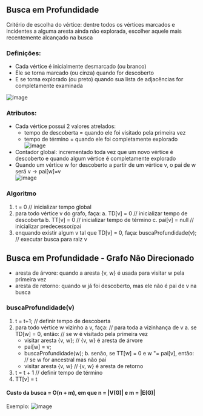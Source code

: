 ## Busca em Profundidade 
Critério de escolha do vértice: dentre todos os vértices marcados e incidentes a alguma aresta ainda não explorada, escolher aquele mais recentemente alcançado na busca

### Definições: 
- Cada vértice é inicialmente desmarcado (ou branco)
- Ele se torna marcado (ou cinza) quando for descoberto 
- E se torna explorado (ou preto) quando sua lista de adjacências for completamente examinada

![image](https://user-images.githubusercontent.com/89612369/226170013-c13f3678-ccb9-4574-9744-8d8c30fcd306.png)

### Atributos: 
- Cada vértice possui 2 valores atrelados: 
   - tempo de descoberta = quando ele foi visitado pela primeira vez
   - tempo de término = quando ele foi completamente explorado <br/>
![image](https://user-images.githubusercontent.com/89612369/226172049-b79bc24e-5ebf-42fd-9593-934f456309c7.png)
- Contador global: incrementado toda vez que um novo vértice é descoberto e quando algum vértice é completamente explorado 
- Quando um vértice w for descoberto a partir de um vértice v, o pai de w será v -> pai[w]=v <br/>
![image](https://user-images.githubusercontent.com/89612369/226172196-b5cf8660-545c-41f9-97ac-a7f3e38a5013.png)

### Algoritmo
1. t = 0     // inicializar tempo global 
2. para todo vértice v do grafo, faça: 
  a. TD[v] = 0     // inicializar tempo de descoberta
  b. TT[v] = 0     // inicializar tempo de término 
  c. pai[v] = null      // inicializar predecessor/pai 
3. enquando existir algum v tal que TD[v] = 0, faça:
  buscaProfundidade(v);     // executar busca para raiz v 

## Busca em Profundidade - Grafo Não Direcionado 
- aresta de árvore: quando a aresta {v, w} é usada para visitar w pela primeira vez 
- aresta de retorno: quando w já foi descoberto, mas ele não é pai de v na busca

### buscaProfundidade(v)
1. t = t+1;     // definir tempo de descoberta
2. para todo vértice w vizinho a v, faça:     // para toda a vizinhança de v 
  a. se TD[w] = 0, então:     // se w é visitado pela primeira vez 
      - visitar aresta {v, w};     // {v, w} é aresta de árvore 
      - pai[w] = v;
      - buscaProfundidade(w);
  b. senão, se TT[w] = 0 e w "= pai[v], então:     // se w for ancestral mas não pai 
      - visitar aresta {v, w}     // {v, w} é aresta de retorno 
3.  t = t + 1     // definir tempo de término 
4.  TT[v] = t

#### Custo da busca = O(n + m), em que n = |V(G)| e m = |E(G)| 

Exemplo: 
![image](https://user-images.githubusercontent.com/89612369/226173568-8cf2220d-ef53-4bb4-9b0a-0e7494cdc1cc.png)

